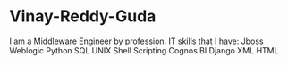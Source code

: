 # Vinay-Reddy-Guda
I am a Middleware Engineer by profession.
IT skills that I have:
Jboss
Weblogic
Python
SQL
UNIX Shell Scripting
Cognos BI
Django
XML
HTML
